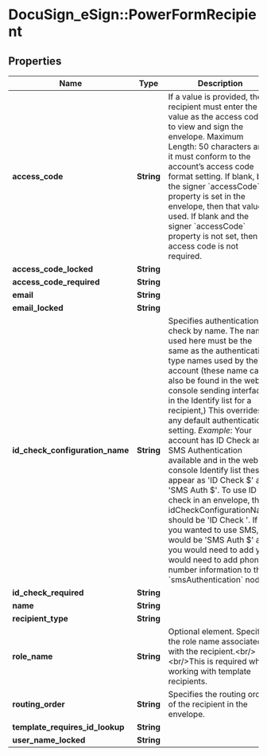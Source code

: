 # DocuSign_eSign::PowerFormRecipient

## Properties
Name | Type | Description | Notes
------------ | ------------- | ------------- | -------------
**access_code** | **String** | If a value is provided, the recipient must enter the value as the access code to view and sign the envelope.   Maximum Length: 50 characters and it must conform to the account’s access code format setting.  If blank, but the signer &#x60;accessCode&#x60; property is set in the envelope, then that value is used.  If blank and the signer &#x60;accessCode&#x60; property is not set, then the access code is not required. | [optional] 
**access_code_locked** | **String** |  | [optional] 
**access_code_required** | **String** |  | [optional] 
**email** | **String** |  | [optional] 
**email_locked** | **String** |  | [optional] 
**id_check_configuration_name** | **String** | Specifies authentication check by name. The names used here must be the same as the authentication type names used by the account (these name can also be found in the web console sending interface in the Identify list for a recipient,) This overrides any default authentication setting.  *Example*: Your account has ID Check and SMS Authentication available and in the web console Identify list these appear as &#39;ID Check $&#39; and &#39;SMS Auth $&#39;. To use ID check in an envelope, the idCheckConfigurationName should be &#39;ID Check &#39;. If you wanted to use SMS, it would be &#39;SMS Auth $&#39; and you would need to add you would need to add phone number information to the &#x60;smsAuthentication&#x60; node. | [optional] 
**id_check_required** | **String** |  | [optional] 
**name** | **String** |  | [optional] 
**recipient_type** | **String** |  | [optional] 
**role_name** | **String** | Optional element. Specifies the role name associated with the recipient.&lt;br/&gt;&lt;br/&gt;This is required when working with template recipients. | [optional] 
**routing_order** | **String** | Specifies the routing order of the recipient in the envelope.  | [optional] 
**template_requires_id_lookup** | **String** |  | [optional] 
**user_name_locked** | **String** |  | [optional] 


